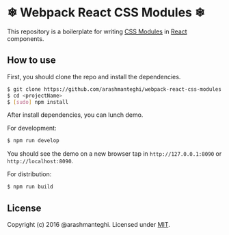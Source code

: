 # ❄︎ Webpack React CSS Modules ❄︎

This repository is a boilerplate for writing [CSS Modules](https://github.com/css-modules/css-modules) in [React](https://facebook.github.io/react/) components.

## How to use

First, you should clone the repo and install the dependencies.

```bash
$ git clone https://github.com/arashmanteghi/webpack-react-css-modules.git <projectName>
$ cd <projectName>
$ [sudo] npm install
```

After install dependencies, you can lunch demo.

For development:
```bash
$ npm run develop
```
You should see the demo on a new browser tap in `http://127.0.0.1:8090` or `http://localhost:8090`.

For distribution:
```bash
$ npm run build
```

## License
Copyright (c) 2016 @arashmanteghi. Licensed under [MIT](http://mit-license.org).
